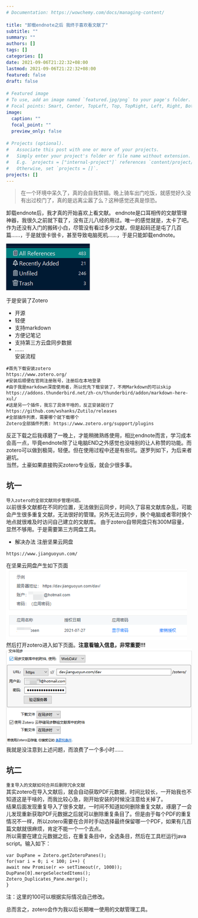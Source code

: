 ```yaml
---
# Documentation: https://wowchemy.com/docs/managing-content/

title: "卸载endnote之后 我终于喜欢看文献了"
subtitle: ""
summary: ""
authors: []
tags: []
categories: []
date: 2021-09-06T21:22:32+08:00
lastmod: 2021-09-06T21:22:32+08:00
featured: false
draft: false

# Featured image
# To use, add an image named `featured.jpg/png` to your page's folder.
# Focal points: Smart, Center, TopLeft, Top, TopRight, Left, Right, BottomLeft, Bottom, BottomRight.
image:
  caption: ""
  focal_point: ""
  preview_only: false

# Projects (optional).
#   Associate this post with one or more of your projects.
#   Simply enter your project's folder or file name without extension.
#   E.g. `projects = ["internal-project"]` references `content/project/deep-learning/index.md`.
#   Otherwise, set `projects = []`.
projects: []
---
```

>在一个环境中呆久了，真的会自我禁锢。晚上骑车出门吃饭，就感觉好久没有出过校门了，真的是远离尘嚣了么？这种感觉还真是惊恐。

卸载endnote后，我才真的开始喜欢上看文献。
endnote是口耳相传的文献管理神器，我很久之前就下载了，没有正儿八经的用过。唯一的感觉就是，太卡了吧。     
作为还没有入门的搬砖小白，尽管没有看过多少文献，但是起码还是屯了几百篇……，于是就很卡很卡，甚至导致电脑死机……，于是只能卸载endnote。

![](5c5b5aea-39fe-4acd-9dcd-0adb69012956.png)

于是安装了Zotero
- 开源
- 轻便
- 支持markdown
- 方便记笔记
- 支持第三方云盘同步数据
- ……   
安装流程
```
#首先下载安装zotero
https://www.zotero.org/  
#安装后顺便在官网注册账号，注册后在本地登录
#由于我是markdown深度使用者，所以优先下载安装了，不用Markdown的可以skip
https://addons.thunderbird.net/zh-cn/thunderbird/addon/markdown-here-xul/
#这是另一个插件，我忘了具体干啥的，反正安装就行了
https://github.com/wshanks/Zutilo/releases
#全部插件列表，需要哪个就下载哪个
Zotero全部插件列表: https://www.zotero.org/support/plugins
```

反正下载之后我琢磨了一晚上，才能稍微熟练使用，相比endnote而言，学习成本会高一点，毕竟endnote除了让电脑END之外感觉也没啥别的让人称赞的功能。而zotero可以做到极简，轻便。但在使用过程中还是有些坑。遂罗列如下，为后来者避坑。        
当然，土豪如果直接购买zotero专业版，就会少很多事。    
## 坑一
`导入zotero的全部文献同步管理问题。`      
以前很多文献都在不同的位置，无法做到云同步，时间久了容易文献库杂乱，可能会产生很多重复文献，无法很好的管理。另外无法云同步，换个电脑或者零时换个地点就很难及时访问自己建立的文献库。
由于zotero自带网盘只有300M容量，显然不够用。于是需要第三方网盘工具。
- 解决办法
注册坚果云网盘
```
https://www.jianguoyun.com/
```
在坚果云网盘产生如下页面
![](18aba21f-ec0f-4e2e-8fd9-e5a617dcd5c4.png)
然后打开zotero进入如下页面。**注意看输入信息，非常重要!!!**
![](53c2818e-1ec2-4494-9372-4b0b2adfa305.png)
我就是没注意到上述问题，而浪费了一个多小时……
## 坑二
`重复导入的文献如何合并后删除冗余文献`       
其实zotero在导入文献后，就会自动获取PDF元数据，时间比较长，一开始我也不知道这是干啥的，而我比较心急，刚开始安装的时候没注意给关掉了。   
结果后面发现重复导入了很多文献，一时间不知道如何删除重复文献，琢磨了一会儿发现重新获取PDF元数据之后就可以删除重复条目了。但是由于每个PDF的重复情况不一样，所以zotero需要在合并时手动选择最终保留哪一个PDF，如果有几百篇文献就很麻烦，肯定不能一个一个去点。      
所以需要在建立元数据之后，在重复条目中，全选条目，然后在工具栏运行java script。输入如下：
```
var DupPane = Zotero.getZoteroPanes();
for(var i = 0; i < 100; i++) {
await new Promise(r => setTimeout(r, 1000));
DupPane[0].mergeSelectedItems();
Zotero_Duplicates_Pane.merge();
}
```
注：这里的100可以根据实际情况自己修改。

总而言之，zotero会作为我以后长期唯一使用的文献管理工具。
